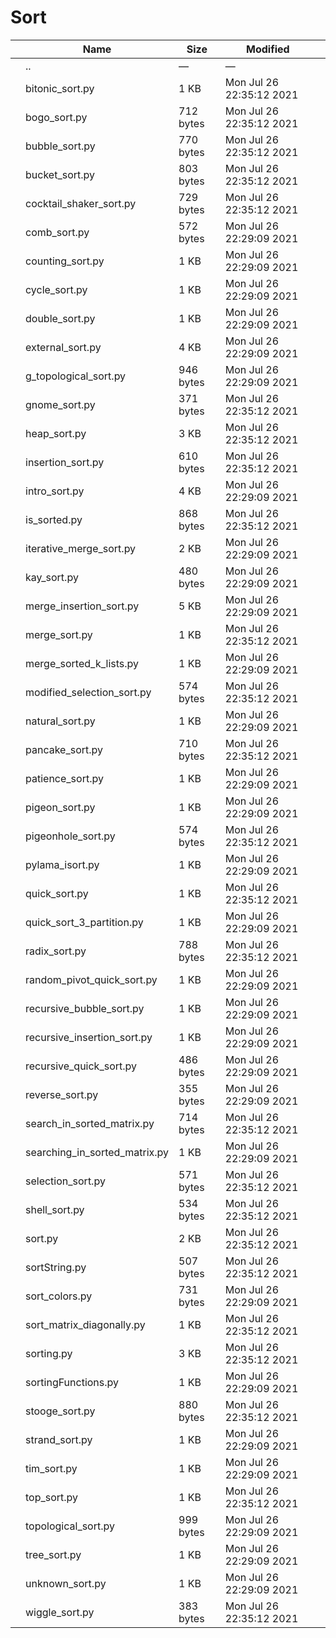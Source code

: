 Sort
====

<table><thead><tr class="header"><th></th><th>Name</th><th>Size</th><th>Modified</th><th></th></tr></thead><tbody><tr class="odd"><td></td><td><span class="goup">..</span></td><td>—</td><td>—</td><td></td></tr><tr class="even"><td></td><td><span class="name">bitonic_sort.py</span></td><td>1 KB</td><td>Mon Jul 26 22:35:12 2021</td><td></td></tr><tr class="odd"><td></td><td><span class="name">bogo_sort.py</span></td><td>712 bytes</td><td>Mon Jul 26 22:35:12 2021</td><td></td></tr><tr class="even"><td></td><td><span class="name">bubble_sort.py</span></td><td>770 bytes</td><td>Mon Jul 26 22:35:12 2021</td><td></td></tr><tr class="odd"><td></td><td><span class="name">bucket_sort.py</span></td><td>803 bytes</td><td>Mon Jul 26 22:35:12 2021</td><td></td></tr><tr class="even"><td></td><td><span class="name">cocktail_shaker_sort.py</span></td><td>729 bytes</td><td>Mon Jul 26 22:35:12 2021</td><td></td></tr><tr class="odd"><td></td><td><span class="name">comb_sort.py</span></td><td>572 bytes</td><td>Mon Jul 26 22:29:09 2021</td><td></td></tr><tr class="even"><td></td><td><span class="name">counting_sort.py</span></td><td>1 KB</td><td>Mon Jul 26 22:29:09 2021</td><td></td></tr><tr class="odd"><td></td><td><span class="name">cycle_sort.py</span></td><td>1 KB</td><td>Mon Jul 26 22:29:09 2021</td><td></td></tr><tr class="even"><td></td><td><span class="name">double_sort.py</span></td><td>1 KB</td><td>Mon Jul 26 22:29:09 2021</td><td></td></tr><tr class="odd"><td></td><td><span class="name">external_sort.py</span></td><td>4 KB</td><td>Mon Jul 26 22:29:09 2021</td><td></td></tr><tr class="even"><td></td><td><span class="name">g_topological_sort.py</span></td><td>946 bytes</td><td>Mon Jul 26 22:29:09 2021</td><td></td></tr><tr class="odd"><td></td><td><span class="name">gnome_sort.py</span></td><td>371 bytes</td><td>Mon Jul 26 22:35:12 2021</td><td></td></tr><tr class="even"><td></td><td><span class="name">heap_sort.py</span></td><td>3 KB</td><td>Mon Jul 26 22:35:12 2021</td><td></td></tr><tr class="odd"><td></td><td><span class="name">insertion_sort.py</span></td><td>610 bytes</td><td>Mon Jul 26 22:35:12 2021</td><td></td></tr><tr class="even"><td></td><td><span class="name">intro_sort.py</span></td><td>4 KB</td><td>Mon Jul 26 22:29:09 2021</td><td></td></tr><tr class="odd"><td></td><td><span class="name">is_sorted.py</span></td><td>868 bytes</td><td>Mon Jul 26 22:35:12 2021</td><td></td></tr><tr class="even"><td></td><td><span class="name">iterative_merge_sort.py</span></td><td>2 KB</td><td>Mon Jul 26 22:29:09 2021</td><td></td></tr><tr class="odd"><td></td><td><span class="name">kay_sort.py</span></td><td>480 bytes</td><td>Mon Jul 26 22:29:09 2021</td><td></td></tr><tr class="even"><td></td><td><span class="name">merge_insertion_sort.py</span></td><td>5 KB</td><td>Mon Jul 26 22:29:09 2021</td><td></td></tr><tr class="odd"><td></td><td><span class="name">merge_sort.py</span></td><td>1 KB</td><td>Mon Jul 26 22:35:12 2021</td><td></td></tr><tr class="even"><td></td><td><span class="name">merge_sorted_k_lists.py</span></td><td>1 KB</td><td>Mon Jul 26 22:29:09 2021</td><td></td></tr><tr class="odd"><td></td><td><span class="name">modified_selection_sort.py</span></td><td>574 bytes</td><td>Mon Jul 26 22:35:12 2021</td><td></td></tr><tr class="even"><td></td><td><span class="name">natural_sort.py</span></td><td>1 KB</td><td>Mon Jul 26 22:29:09 2021</td><td></td></tr><tr class="odd"><td></td><td><span class="name">pancake_sort.py</span></td><td>710 bytes</td><td>Mon Jul 26 22:35:12 2021</td><td></td></tr><tr class="even"><td></td><td><span class="name">patience_sort.py</span></td><td>1 KB</td><td>Mon Jul 26 22:29:09 2021</td><td></td></tr><tr class="odd"><td></td><td><span class="name">pigeon_sort.py</span></td><td>1 KB</td><td>Mon Jul 26 22:29:09 2021</td><td></td></tr><tr class="even"><td></td><td><span class="name">pigeonhole_sort.py</span></td><td>574 bytes</td><td>Mon Jul 26 22:35:12 2021</td><td></td></tr><tr class="odd"><td></td><td><span class="name">pylama_isort.py</span></td><td>1 KB</td><td>Mon Jul 26 22:29:09 2021</td><td></td></tr><tr class="even"><td></td><td><span class="name">quick_sort.py</span></td><td>1 KB</td><td>Mon Jul 26 22:35:12 2021</td><td></td></tr><tr class="odd"><td></td><td><span class="name">quick_sort_3_partition.py</span></td><td>1 KB</td><td>Mon Jul 26 22:29:09 2021</td><td></td></tr><tr class="even"><td></td><td><span class="name">radix_sort.py</span></td><td>788 bytes</td><td>Mon Jul 26 22:35:12 2021</td><td></td></tr><tr class="odd"><td></td><td><span class="name">random_pivot_quick_sort.py</span></td><td>1 KB</td><td>Mon Jul 26 22:29:09 2021</td><td></td></tr><tr class="even"><td></td><td><span class="name">recursive_bubble_sort.py</span></td><td>1 KB</td><td>Mon Jul 26 22:29:09 2021</td><td></td></tr><tr class="odd"><td></td><td><span class="name">recursive_insertion_sort.py</span></td><td>1 KB</td><td>Mon Jul 26 22:29:09 2021</td><td></td></tr><tr class="even"><td></td><td><span class="name">recursive_quick_sort.py</span></td><td>486 bytes</td><td>Mon Jul 26 22:29:09 2021</td><td></td></tr><tr class="odd"><td></td><td><span class="name">reverse_sort.py</span></td><td>355 bytes</td><td>Mon Jul 26 22:29:09 2021</td><td></td></tr><tr class="even"><td></td><td><span class="name">search_in_sorted_matrix.py</span></td><td>714 bytes</td><td>Mon Jul 26 22:35:12 2021</td><td></td></tr><tr class="odd"><td></td><td><span class="name">searching_in_sorted_matrix.py</span></td><td>1 KB</td><td>Mon Jul 26 22:29:09 2021</td><td></td></tr><tr class="even"><td></td><td><span class="name">selection_sort.py</span></td><td>571 bytes</td><td>Mon Jul 26 22:35:12 2021</td><td></td></tr><tr class="odd"><td></td><td><span class="name">shell_sort.py</span></td><td>534 bytes</td><td>Mon Jul 26 22:35:12 2021</td><td></td></tr><tr class="even"><td></td><td><span class="name">sort.py</span></td><td>2 KB</td><td>Mon Jul 26 22:35:12 2021</td><td></td></tr><tr class="odd"><td></td><td><span class="name">sortString.py</span></td><td>507 bytes</td><td>Mon Jul 26 22:35:12 2021</td><td></td></tr><tr class="even"><td></td><td><span class="name">sort_colors.py</span></td><td>731 bytes</td><td>Mon Jul 26 22:29:09 2021</td><td></td></tr><tr class="odd"><td></td><td><span class="name">sort_matrix_diagonally.py</span></td><td>1 KB</td><td>Mon Jul 26 22:35:12 2021</td><td></td></tr><tr class="even"><td></td><td><span class="name">sorting.py</span></td><td>3 KB</td><td>Mon Jul 26 22:35:12 2021</td><td></td></tr><tr class="odd"><td></td><td><span class="name">sortingFunctions.py</span></td><td>1 KB</td><td>Mon Jul 26 22:29:09 2021</td><td></td></tr><tr class="even"><td></td><td><span class="name">stooge_sort.py</span></td><td>880 bytes</td><td>Mon Jul 26 22:35:12 2021</td><td></td></tr><tr class="odd"><td></td><td><span class="name">strand_sort.py</span></td><td>1 KB</td><td>Mon Jul 26 22:29:09 2021</td><td></td></tr><tr class="even"><td></td><td><span class="name">tim_sort.py</span></td><td>1 KB</td><td>Mon Jul 26 22:29:09 2021</td><td></td></tr><tr class="odd"><td></td><td><span class="name">top_sort.py</span></td><td>1 KB</td><td>Mon Jul 26 22:35:12 2021</td><td></td></tr><tr class="even"><td></td><td><span class="name">topological_sort.py</span></td><td>999 bytes</td><td>Mon Jul 26 22:29:09 2021</td><td></td></tr><tr class="odd"><td></td><td><span class="name">tree_sort.py</span></td><td>1 KB</td><td>Mon Jul 26 22:29:09 2021</td><td></td></tr><tr class="even"><td></td><td><span class="name">unknown_sort.py</span></td><td>1 KB</td><td>Mon Jul 26 22:29:09 2021</td><td></td></tr><tr class="odd"><td></td><td><span class="name">wiggle_sort.py</span></td><td>383 bytes</td><td>Mon Jul 26 22:35:12 2021</td><td></td></tr></tbody></table>
